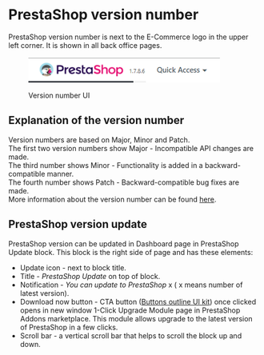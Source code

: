 # PrestaShop version number

PrestaShop version number is next to the E-Commerce logo in the upper left corner. It is shown in all back office pages.

<figure><img src="../../../../.gitbook/assets/image (2) (3).png" alt=""><figcaption><p>Version number UI</p></figcaption></figure>

## Explanation of the version number

Version numbers are based on Major, Minor and Patch.\
The first two version numbers show Major - Incompatible API changes are made.\
The third number shows Minor - Functionality is added in a backward-compatible manner.\
The fourth number shows Patch - Backward-compatible bug fixes are made.\
More information about the version number can be found [here](https://build.prestashop-project.org/news/a-more-semantic-versioning-scheme/).

## PrestaShop version update

PrestaShop version can be updated in Dashboard page in PrestaShop Update block. This block is the right side of page and has these elements:

* Update icon - next to block title.
* Title - _PrestaShop Update_ on top of block.
* Notification - _You can update to PrestaShop_ x ( x means number of latest version).
* Download now button - CTA button ([Buttons outline UI kit](https://build.prestashop-project.org/prestashop-ui-kit/?path=/story/buttons--outline)) once clicked opens in new window 1-Click Upgrade Module page in PrestaShop Addons marketplace. This module allows upgrade to the latest version of PrestaShop in a few clicks.
* Scroll bar - a vertical scroll bar that helps to scroll the block up and down.

